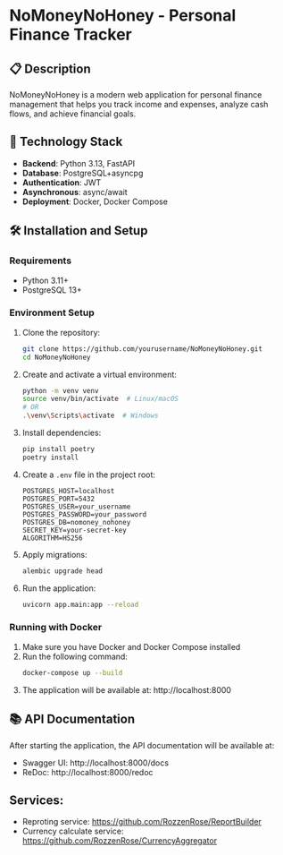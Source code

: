 # NoMoneyNoHoney - Personal Finance Tracker

## 📋 Description
NoMoneyNoHoney is a modern web application for personal finance management that helps you track income and expenses, analyze cash flows, and achieve financial goals.

## 🚀 Technology Stack

- **Backend**: Python 3.13, FastAPI
- **Database**: PostgreSQL+asyncpg
- **Authentication**: JWT
- **Asynchronous**: async/await
- **Deployment**: Docker, Docker Compose

## 🛠 Installation and Setup

### Requirements
- Python 3.11+
- PostgreSQL 13+

### Environment Setup

1. Clone the repository:
   ```bash
   git clone https://github.com/yourusername/NoMoneyNoHoney.git
   cd NoMoneyNoHoney
   ```

2. Create and activate a virtual environment:
   ```bash
   python -m venv venv
   source venv/bin/activate  # Linux/macOS
   # OR
   .\venv\Scripts\activate  # Windows
   ```

3. Install dependencies:
   ```bash
   pip install poetry
   poetry install
   ```

4. Create a `.env` file in the project root:
   ```env
   POSTGRES_HOST=localhost
   POSTGRES_PORT=5432
   POSTGRES_USER=your_username
   POSTGRES_PASSWORD=your_password
   POSTGRES_DB=nomoney_nohoney
   SECRET_KEY=your-secret-key
   ALGORITHM=HS256
   ```

5. Apply migrations:
   ```bash
   alembic upgrade head
   ```

6. Run the application:
   ```bash
   uvicorn app.main:app --reload
   ```

### Running with Docker

1. Make sure you have Docker and Docker Compose installed
2. Run the following command:
   ```bash
   docker-compose up --build
   ```
3. The application will be available at: http://localhost:8000

## 📚 API Documentation

After starting the application, the API documentation will be available at:
- Swagger UI: http://localhost:8000/docs
- ReDoc: http://localhost:8000/redoc

## Services:
- Reproting service: https://github.com/RozzenRose/ReportBuilder
- Currency calculate service: https://github.com/RozzenRose/CurrencyAggregator
